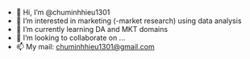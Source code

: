- 👋 Hi, I’m @chuminhhieu1301
- 👀 I’m interested in marketing (-market research) using data analysis
- 🌱 I’m currently learning DA and MKT domains
- 💞️ I’m looking to collaborate on ...
- 📫 My mail: chuminhhieu1301@gmail.com 

<!---
chuminhhieu1301/chuminhhieu1301 is a ✨ special ✨ repository because its `README.md` (this file) appears on your GitHub profile.
You can click the Preview link to take a look at your changes.
--->
